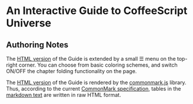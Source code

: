 # An Interactive Guide to CoffeeScript Universe

## Authoring Notes

The [HTML version](http://rawgit.com/psmitt/CoffeeScript-Guide/master/HTML/Guide.html) of the Guide is extended by a small ☰ menu on the top-right corner. You can choose from basic coloring schemes, and switch ON/OFF the chapter folding functionality on the page.

The [HTML version](http://rawgit.com/psmitt/CoffeeScript-Guide/master/HTML/Guide.html) of the Guide is rendered by the [commonmark.js](https://github.com/commonmark/commonmark.js) library. Thus, according to the current [CommonMark specification](http://spec.commonmark.org), tables in the [markdown text](https://github.com/psmitt/CoffeeScript-Guide/blob/master/Guide.md) are written in raw HTML format.
